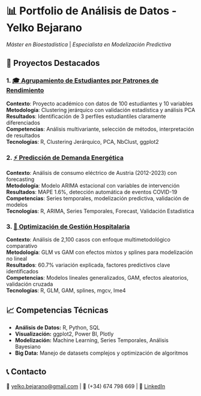 # 📊 Portfolio de Análisis de Datos - Yelko Bejarano

*Máster en Bioestadística* | *Especialista en Modelización Predictiva*

## 🚀 Proyectos Destacados

### 1. [🎓 Agrupamiento de Estudiantes por Patrones de Rendimiento](./01-analisis-clustering-educativo/README.md)
**Contexto**: Proyecto académico con datos de 100 estudiantes y 10 variables  
**Metodología**: Clustering jerárquico con validación estadística y análisis PCA   
**Resultados**: Identificación de 3 perfiles estudiantiles claramente diferenciados  
**Competencias**: Análisis multivariante, selección de métodos, interpretación de resultados  
**Tecnologías**: R, Clustering Jerárquico, PCA, NbClust, ggplot2  

### 2. [⚡ Predicción de Demanda Energética](./02-prediccion-demanda-energetica/)
**Contexto**: Análisis de consumo eléctrico de Austria (2012-2023) con forecasting  
**Metodología**: Modelo ARIMA estacional con variables de intervención  
**Resultados**: MAPE 1.6%, detección automática de eventos COVID-19  
**Competencias**: Series temporales, modelización predictiva, validación de modelos  
**Tecnologías**: R, ARIMA, Series Temporales, Forecast, Validación Estadística  

### 3. [🏥 Optimización de Gestión Hospitalaria](./03-optimizacion-hospitales/)
**Contexto**: Análisis de 2,100 casos con enfoque multimetodológico comparativo  
**Metodología**: GLM vs GAM con efectos mixtos y splines para modelización no lineal  
**Resultados**: 60.7% variación explicada, factores predictivos clave identificados  
**Competencias**: Modelos lineales generalizados, GAM, efectos aleatorios, validación cruzada  
**Tecnologías**: R, GLM, GAM, splines, mgcv, lme4

## 📈 Competencias Técnicas
- **Análisis de Datos:** R, Python, SQL
- **Visualización:** ggplot2, Power BI, Plotly
- **Modelización:** Machine Learning, Series Temporales, Análisis Bayesiano
- **Big Data:** Manejo de datasets complejos y optimización de algoritmos

## 📞 Contacto
📧 yelko.bejarano@gmail.com | 📱 (+34) 674 798 669 | 🔗 [LinkedIn](enlace)
